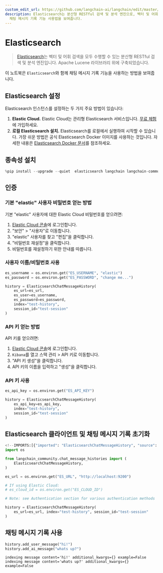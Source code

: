 ```yaml
---
custom_edit_url: https://github.com/langchain-ai/langchain/edit/master/docs/docs/integrations/memory/elasticsearch_chat_message_history.ipynb
description: Elasticsearch는 분산형 RESTful 검색 및 분석 엔진으로, 벡터 및 어휘 검색을 수행할 수 있습니다. 이 문서는
  채팅 메시지 기록 기능 사용법을 보여줍니다.
---
```


# Elasticsearch

> [Elasticsearch](https://www.elastic.co/elasticsearch/)는 벡터 및 어휘 검색을 모두 수행할 수 있는 분산형 RESTful 검색 및 분석 엔진입니다. Apache Lucene 라이브러리 위에 구축되었습니다.

이 노트북은 `Elasticsearch`와 함께 채팅 메시지 기록 기능을 사용하는 방법을 보여줍니다.

## Elasticsearch 설정

Elasticsearch 인스턴스를 설정하는 두 가지 주요 방법이 있습니다:

1. **Elastic Cloud.** Elastic Cloud는 관리형 Elasticsearch 서비스입니다. [무료 체험](https://cloud.elastic.co/registration?storm=langchain-notebook)에 가입하세요.
2. **로컬 Elasticsearch 설치.** Elasticsearch를 로컬에서 실행하여 시작할 수 있습니다. 가장 쉬운 방법은 공식 Elasticsearch Docker 이미지를 사용하는 것입니다. 자세한 내용은 [Elasticsearch Docker 문서](https://www.elastic.co/guide/en/elasticsearch/reference/current/docker.html)를 참조하세요.

## 종속성 설치

```python
%pip install --upgrade --quiet  elasticsearch langchain langchain-community
```


## 인증

### 기본 "elastic" 사용자 비밀번호 얻는 방법

기본 "elastic" 사용자에 대한 Elastic Cloud 비밀번호를 얻으려면:
1. [Elastic Cloud 콘솔](https://cloud.elastic.co)에 로그인합니다.
2. "보안" > "사용자"로 이동합니다.
3. "elastic" 사용자를 찾고 "편집"을 클릭합니다.
4. "비밀번호 재설정"을 클릭합니다.
5. 비밀번호를 재설정하기 위한 안내를 따릅니다.

### 사용자 이름/비밀번호 사용

```python
es_username = os.environ.get("ES_USERNAME", "elastic")
es_password = os.environ.get("ES_PASSWORD", "change me...")

history = ElasticsearchChatMessageHistory(
    es_url=es_url,
    es_user=es_username,
    es_password=es_password,
    index="test-history",
    session_id="test-session"
)
```


### API 키 얻는 방법

API 키를 얻으려면:
1. [Elastic Cloud 콘솔](https://cloud.elastic.co)에 로그인합니다.
2. `Kibana`를 열고 스택 관리 > API 키로 이동합니다.
3. "API 키 생성"을 클릭합니다.
4. API 키의 이름을 입력하고 "생성"을 클릭합니다.

### API 키 사용

```python
es_api_key = os.environ.get("ES_API_KEY")

history = ElasticsearchChatMessageHistory(
    es_api_key=es_api_key,
    index="test-history",
    session_id="test-session"
)
```


## Elasticsearch 클라이언트 및 채팅 메시지 기록 초기화

```python
<!--IMPORTS:[{"imported": "ElasticsearchChatMessageHistory", "source": "langchain_community.chat_message_histories", "docs": "https://api.python.langchain.com/en/latest/chat_message_histories/langchain_community.chat_message_histories.elasticsearch.ElasticsearchChatMessageHistory.html", "title": "Elasticsearch"}]-->
import os

from langchain_community.chat_message_histories import (
    ElasticsearchChatMessageHistory,
)

es_url = os.environ.get("ES_URL", "http://localhost:9200")

# If using Elastic Cloud:
# es_cloud_id = os.environ.get("ES_CLOUD_ID")

# Note: see Authentication section for various authentication methods

history = ElasticsearchChatMessageHistory(
    es_url=es_url, index="test-history", session_id="test-session"
)
```


## 채팅 메시지 기록 사용

```python
history.add_user_message("hi!")
history.add_ai_message("whats up?")
```

```output
indexing message content='hi!' additional_kwargs={} example=False
indexing message content='whats up?' additional_kwargs={} example=False
```